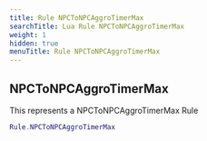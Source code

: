 ```yaml
---
title: Rule NPCToNPCAggroTimerMax
searchTitle: Lua Rule NPCToNPCAggroTimerMax
weight: 1
hidden: true
menuTitle: Rule NPCToNPCAggroTimerMax
---
```

## NPCToNPCAggroTimerMax

This represents a NPCToNPCAggroTimerMax Rule
```lua
Rule.NPCToNPCAggroTimerMax
```